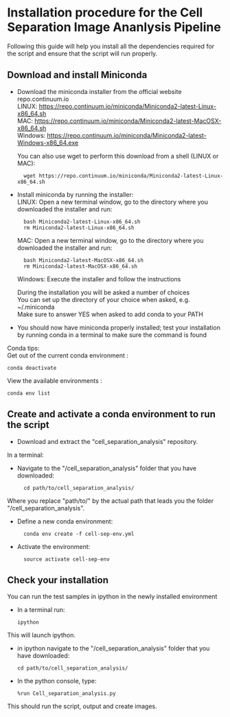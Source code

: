 # Installation procedure for the Cell Separation Image Ananlysis Pipeline


Following this guide will help you install all the dependencies required for the script and ensure that the script will run properly.  


## Download and install Miniconda

- Download the miniconda installer from the official website repo.continuum.io\
	LINUX: https://repo.continuum.io/miniconda/Miniconda2-latest-Linux-x86_64.sh \
	MAC: https://repo.continuum.io/miniconda/Miniconda2-latest-MacOSX-x86_64.sh \
	Windows: https://repo.continuum.io/miniconda/Miniconda2-latest-Windows-x86_64.exe

	You can also use wget to perform this download from a shell (LINUX or MAC):
	
		wget https://repo.continuum.io/miniconda/Miniconda2-latest-Linux-x86_64.sh

- Install miniconda by running the installer:\
	LINUX: Open a new terminal window, go to the directory where you downloaded the installer and run:
	
		bash Miniconda2-latest-Linux-x86_64.sh
		rm Miniconda2-latest-Linux-x86_64.sh
	MAC: Open a new terminal window, go to the directory where you downloaded the installer and run:
	
		bash Miniconda2-latest-MacOSX-x86_64.sh
		rm Miniconda2-latest-MacOSX-x86_64.sh
	Windows: Execute the installer and follow the instructions
	
	During the installation you will be asked a number of choices\
	You can set up the directory of your choice when asked, e.g. ~/.miniconda\
	Make sure to answer YES when asked to add conda to your PATH

- You should now have miniconda properly installed; test your installation by running conda in a terminal to make sure the command is found

Conda tips:\
Get out of the current conda environment : 

	conda deactivate
View the available environments : 

	conda env list


## Create and activate a conda environment to run the script

- Download and extract the "cell_separation_analysis" repository.

In a terminal:
- Navigate to the "/cell_separation_analysis" folder that you have downloaded:

		cd path/to/cell_separation_analysis/
Where you replace "path/to/" by the actual path that leads you the folder "/cell_separation_analysis".

- Define a new conda environment:

		conda env create -f cell-sep-env.yml

- Activate the environment:

		source activate cell-sep-env


## Check your installation

You can run the test samples in ipython in the newly installed environment

- In a terminal run:

      ipython

This will launch ipython.

- in ipython navigate to the "/cell_separation_analysis" folder that you have downloaded:

      cd path/to/cell_separation_analysis/

- In the python console, type:

      %run Cell_separation_analysis.py
 
This should run the script, output and create images.

